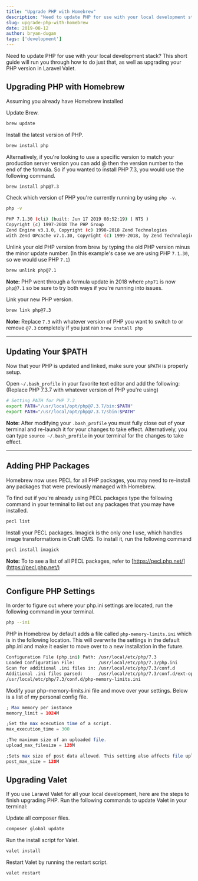 ```yaml
---
title: "Upgrade PHP with Homebrew"
description: "Need to update PHP for use with your local development stack? This short guide will run you through how to do just that, as well as upgrading your PHP version in Laravel Valet."
slug: upgrade-php-with-homebrew
date: 2019-08-12
author: bryan-dugan
tags: ['development']
---
```


Need to update PHP for use with your local development stack? This short guide will run you through how to do just that, as well as upgrading your PHP version in Laravel Valet.

## Upgrading PHP with Homebrew

Assuming you already have Homebrew installed 

Update Brew.

```bash
brew update
```

Install the latest version of PHP.

```bash
brew install php
```

Alternatively, if you're looking to use a specific version to match your production server version you can add @ then the version number to the end of the formula. So if you wanted to install PHP 7.3, you would use the following command.

```bash
brew install php@7.3
```

Check which version of PHP you're currently running by using `php -v`.

```bash
php -v

PHP 7.1.30 (cli) (built: Jun 17 2019 08:52:19) ( NTS )
Copyright (c) 1997-2018 The PHP Group
Zend Engine v3.1.0, Copyright (c) 1998-2018 Zend Technologies
with Zend OPcache v7.1.30, Copyright (c) 1999-2018, by Zend Technologies`
```

Unlink your old PHP version from brew by typing the old PHP version minus the minor update number. (In this example's case we are using PHP `7.1.30`, so we would use PHP `7.1`)

```bash
brew unlink php@7.1
```

**Note:** PHP went through a formula update in 2018 where `php71` is now `php@7.1` so be sure to try both ways if you're running into issues.

Link your new PHP version.

```bash
brew link php@7.3
```

**Note:** Replace `7.3` with whatever version of PHP you want to switch to or remove `@7.3` completely if you just ran `brew install php`

---

## Updating Your $PATH

Now that your PHP is updated and linked, make sure your `$PATH` is properly setup.

Open `~/.bash_profile` in your favorite text editor and add the following: (Replace PHP 7.3.7 with whatever version of PHP you're using)

```bash
# Setting PATH for PHP 7.3
export PATH="/usr/local/opt/php@7.3.7/bin:$PATH"
export PATH="/usr/local/opt/php@7.3.7/sbin:$PATH"
```

**Note**: After modifying your `.bash_profile` you must fully close out of your terminal and re-launch it for your changes to take effect. Alternatively, you can type `source ~/.bash_profile` in your terminal for the changes to take effect.

---

## Adding PHP Packages

Homebrew now uses PECL for all PHP packages, you may need to re-install any packages that were previously managed with Homebrew.

To find out if you're already using PECL packages type the following command in your terminal to list out any packages that you may have installed.

```bash
pecl list
```

Install your PECL packages. Imagick is the only one I use, which handles image transformations in Craft CMS. To install it, run the following command

```bash
pecl install imagick
```

**Note:** To to see a list of all PECL packages, refer to [https://pecl.php.net/](https://pecl.php.net/)

---

## Configure PHP Settings

In order to figure out where your php.ini settings are located, run the following command in your terminal.

```bash
php --ini
```

PHP in Homebrew by default adds a file called `php-memory-limits.ini` which is in the following location. This will overwrite the settings in the default php.ini and make it easier to move over to a new installation in the future.

```bash
Configuration File (php.ini) Path: /usr/local/etc/php/7.3
Loaded Configuration File:         /usr/local/etc/php/7.3/php.ini
Scan for additional .ini files in: /usr/local/etc/php/7.3/conf.d
Additional .ini files parsed:      /usr/local/etc/php/7.3/conf.d/ext-opcache.ini,
/usr/local/etc/php/7.3/conf.d/php-memory-limits.ini
```

Modify your php-memory-limits.ini file and move over your settings. Below is a list of my personal config file.

```php
; Max memory per instance
memory_limit = 1024M

;Set the max ececution time of a script.
max_execution_time = 300

;The maximum size of an uploaded file.
upload_max_filesize = 128M

;Sets max size of post data allowed. This setting also affects file upload. To upload large files, this value must be larger than upload_max_filesize
post_max_size = 128M
```

## Upgrading Valet

If you use Laravel Valet for all your local development, here are the steps to finish upgrading PHP. Run the following commands to update Valet in your terminal:

Update all composer files. 

```bash
composer global update
```

Run the install script for Valet.

```bash
valet install
```

Restart Valet by running the restart script.

```bash
valet restart
```
